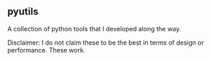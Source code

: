 ## pyutils 
A collection of python tools that I developed along the way. 


Disclaimer: I do not claim these to be the best in terms of design or performance. These work. 

